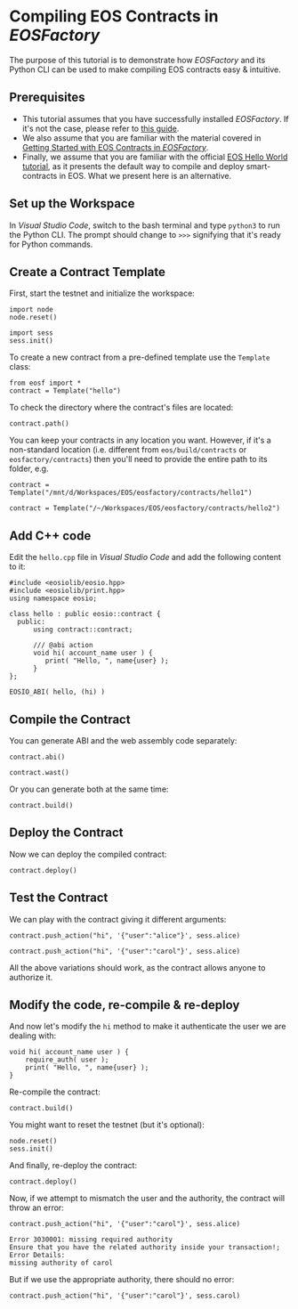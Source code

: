 # Compiling EOS Contracts in *EOSFactory*

The purpose of this tutorial is to demonstrate how *EOSFactory* and its Python CLI can be used to make compiling EOS contracts easy & intuitive.

## Prerequisites

* This tutorial assumes that you have successfully installed *EOSFactory*. If it's not the case, please refer to [this guide](01.InstallingEOSFactory.html).
* We also assume that you are familiar with the material covered in [Getting Started with EOS Contracts in *EOSFactory*](02.GettingStartedwithEOSContractsinEOSFactory.html).
* Finally, we assume that you are familiar with the official [EOS Hello World tutorial](https://github.com/EOSIO/eos/wiki/Tutorial-Hello-World-Contract), as it presents the default way to compile and deploy smart-contracts in EOS. What we present here is an alternative.

## Set up the Workspace

In *Visual Studio Code*, switch to the bash terminal and type `python3` to run the Python CLI. The prompt should change to `>>>` signifying that it's ready for Python commands.

## Create a Contract Template

First, start the testnet and initialize the workspace:

```
import node
node.reset()
```

```
import sess
sess.init()
```

To create a new contract from a pre-defined template use the `Template` class:

```
from eosf import *
contract = Template("hello")
```

To check the directory where the contract's files are located:

```
contract.path()
```

You can keep your contracts in any location you want. However, if it's a non-standard location (i.e. different from `eos/build/contracts` or `eosfactory/contracts`) then you'll need to provide the entire path to its folder, e.g.

```
contract = Template("/mnt/d/Workspaces/EOS/eosfactory/contracts/hello1")
```

```
contract = Template("/~/Workspaces/EOS/eosfactory/contracts/hello2")
```

## Add C++ code

Edit the `hello.cpp` file in *Visual Studio Code* and add the following content to it:

```
#include <eosiolib/eosio.hpp>
#include <eosiolib/print.hpp>
using namespace eosio;

class hello : public eosio::contract {
  public:
      using contract::contract;

      /// @abi action 
      void hi( account_name user ) {
         print( "Hello, ", name{user} );
      }
};

EOSIO_ABI( hello, (hi) )
```

## Compile the Contract

You can generate ABI and the web assembly code separately:

```
contract.abi()
```

```
contract.wast()
```

Or you can generate both at the same time:

```
contract.build()
```

## Deploy the Contract

Now we can deploy the compiled contract:

```
contract.deploy()
```

## Test the Contract

We can play with the contract giving it different arguments:

```
contract.push_action("hi", '{"user":"alice"}', sess.alice)
```

```
contract.push_action("hi", '{"user":"carol"}', sess.alice)
```

All the above variations should work, as the contract allows anyone to authorize it.

## Modify the code, re-compile & re-deploy

And now let's modify the `hi` method to make it authenticate the user we are dealing with:

```
void hi( account_name user ) {
	require_auth( user );
	print( "Hello, ", name{user} );
}
```

Re-compile the contract:

```
contract.build()
```

You might want to reset the testnet (but it's optional):

```
node.reset()
sess.init()
```

And finally, re-deploy the contract:

```
contract.deploy()
```

Now, if we attempt to mismatch the user and the authority, the contract will throw an error:

```
contract.push_action("hi", '{"user":"carol"}', sess.alice)
```

```
Error 3030001: missing required authority
Ensure that you have the related authority inside your transaction!;
Error Details:
missing authority of carol
```

But if we use the appropriate authority, there should no error:

```
contract.push_action("hi", '{"user":"carol"}', sess.carol)
```


